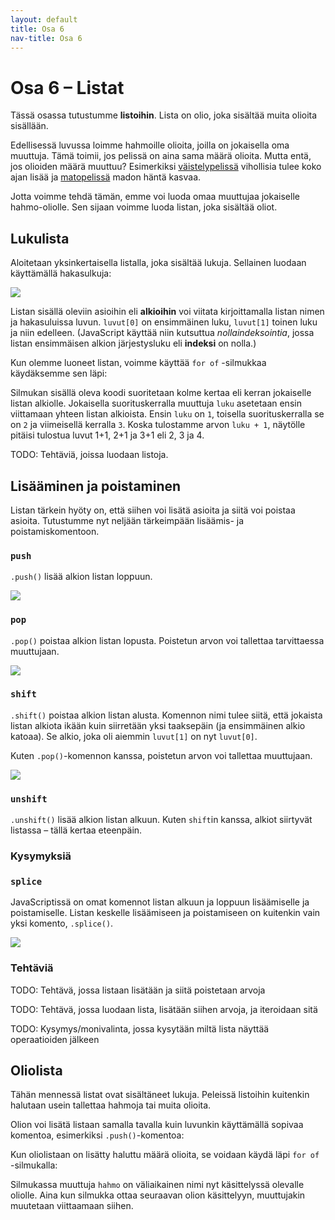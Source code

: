 ```yaml
---
layout: default
title: Osa 6
nav-title: Osa 6
---
```

<div class="content">
<h1>Osa 6 – Listat</h1>

<p>
Tässä osassa tutustumme <b>listoihin</b>.
Lista on olio, joka sisältää muita olioita sisällään.

<p>
Edellisessä luvussa loimme hahmoille olioita, joilla on jokaisella oma muuttuja.
Tämä toimii, jos pelissä on aina sama määrä olioita.
Mutta entä, jos olioiden määrä muuttuu?
Esimerkiksi <a href="../projektit/väistelypeli.html">väistelypelissä</a> vihollisia tulee koko ajan lisää
ja <a href="../projektit/matopeli.html">matopelissä</a> madon häntä kasvaa.

<p>
Jotta voimme tehdä tämän, emme voi luoda omaa muuttujaa jokaiselle hahmo-oliolle.
Sen sijaan voimme luoda listan, joka sisältää oliot.

<h2>Lukulista</h2>

<p>
Aloitetaan yksinkertaisella listalla, joka sisältää lukuja.
Sellainen luodaan käyttämällä hakasulkuja:

<script>codeExample(
`var luvut = [1, 2, 3]
`,"javascript");</script>

<p>

<div class="duckimg-center-container">
<img 
  src="https://www.mv.helsinki.fi/home/lawkaita/more/linkki/img/train5.webp"
  class="duckimg-center"
/>
</div>

Listan sisällä oleviin asioihin eli <b>alkioihin</b> voi viitata kirjoittamalla listan nimen ja hakasuluissa luvun.
<code>luvut[0]</code> on ensimmäinen luku, <code>luvut[1]</code> toinen luku ja niin edelleen.
(JavaScript käyttää niin kutsuttua <i>nollaindeksointia</i>, jossa listan ensimmäisen alkion järjestysluku eli <b>indeksi</b> on nolla.)

<script>addEditor(
`<script>
	var luvut = [1, 2, 3]

	alert(luvut)
	alert(luvut[0])
${closeScript}
`);</script>

<p>
Kun olemme luoneet listan, voimme käyttää <code>for of</code> -silmukkaa käydäksemme sen läpi:

<script>addEditor(
`<script>
	var luvut = [1, 2, 3]

	for (var luku of luvut) {
		alert(luku + 1)
	}
${closeScript}
`);</script>

<p>
Silmukan sisällä oleva koodi suoritetaan kolme kertaa eli kerran jokaiselle listan alkiolle.
Jokaisella suorituskerralla muuttuja <code>luku</code> asetetaan ensin viittamaan yhteen listan alkioista.
Ensin <code>luku</code> on <code>1</code>, toisella suorituskerralla se on <code>2</code> ja viimeisellä kerralla <code>3</code>.
Koska tulostamme arvon <code>luku + 1</code>, näytölle pitäisi tulostua luvut 1+1, 2+1 ja 3+1 eli 2, 3 ja 4.

<p>
TODO: Tehtäviä, joissa luodaan listoja.

<h2>Lisääminen ja poistaminen</h2>

<p>
Listan tärkein hyöty on, että siihen voi lisätä asioita ja siitä voi poistaa asioita.
Tutustumme nyt neljään tärkeimpään lisäämis- ja poistamiskomentoon.

<h3><code>push</code></h3>

<p>
<code>.push()</code> lisää alkion listan loppuun.

<script>addEditor(
`<script>
	var luvut = [1, 2, 3]

	luvut.push(1)

	alert(luvut)
${closeScript}
`);</script>

<div class="traingifcontainer">
<div class="gifframe800px">
<img src="https://www.mv.helsinki.fi/home/lawkaita/more/linkki/img/op-push.gif">
</div>
</div>

<h3><code>pop</code></h3>

<p>
<code>.pop()</code> poistaa alkion listan lopusta.
Poistetun arvon voi tallettaa tarvittaessa muuttujaan.

<script>addEditor(
`<script>
	var luvut = [1, 2, 3]

	var viimeinen = luvut.pop()

	alert(luvut)
	alert(viimeinen)
${closeScript}
`);</script>

<div class="traingifcontainer">
<div class="gifframe800px">
<img src="https://www.mv.helsinki.fi/home/lawkaita/more/linkki/img/op-pop.gif">
</div>
</div>


<h3><code>shift</code></h3>

<p>
<code>.shift()</code> poistaa alkion listan alusta.
Komennon nimi tulee siitä, että jokaista listan alkiota ikään kuin siirretään yksi taaksepäin (ja ensimmäinen alkio katoaa).
Se alkio, joka oli aiemmin <code>luvut[1]</code> on nyt <code>luvut[0]</code>.

<p>
Kuten <code>.pop()</code>-komennon kanssa, poistetun arvon voi tallettaa muuttujaan.

<script>addEditor(
`<script>
	var luvut = [1, 2, 3]

	var ensimmäinen = luvut.shift()

	alert(luvut)
	alert(luvut[0])
	alert(ensimmäinen)
${closeScript}
`);</script>

<div class="traingifcontainer">
<div class="gifframe800px">
<img src="https://www.mv.helsinki.fi/home/lawkaita/more/linkki/img/op-shift.gif">
</div>
</div>

<h3><code>unshift</code></h3>

<p>
<code>.unshift()</code> lisää alkion listan alkuun.
Kuten <code>shift</code>in kanssa, alkiot siirtyvät listassa – tällä kertaa eteenpäin.

<script>addEditor(
`<script>
	var luvut = [1, 2, 3]

	luvut.unshift(1)

	alert(luvut)
${closeScript}
`);</script>

<!--
<div class="traingifcontainer">
<div class="gifframe800px">
<img src="https://www.mv.helsinki.fi/home/lawkaita/more/linkki/img/unshift.gif">
</div>
</div>
-->

<h3>Kysymyksiä</h3>

<div id="listafunktiokysymykset"></div>

<script>createQuestionnaire({
	id: "listafunktiokysymykset",
	questions: [
		{
			text: "Mikä funktio poistaa listan lopusta?",
			alternatives: [
				{ text: "unshift" },
				{ text: "shift" },
				{ text: "pop", correct: true },
			]
		},
		{
			text: "Haluat muuttaa listan [3, 4, 7] listaksi [1, 3, 4, 7]. Mitä teet?",
			alternatives: [
				{ text: "lista.shift(1)" },
				{ text: "lista.unshift(1)", correct: true },
				{ text: "lista.push(1)" },
			]
		},
		{
			text: "Haluat muuttaa listan [1, 1, 1] listaksi [1, 1, 2]. Mitä teet?",
			alternatives: [
				{ text: "lista.shift(); lista.unshift(2)" },
				{ text: "lista.pop(); lista.push(2)", correct: true },
				{ text: "lista.push(2); lista.pop()" },
			]
		}
	]
})</script>

<h3><code>splice</code></h3>

<p>
JavaScriptissä on omat komennot listan alkuun ja loppuun lisäämiselle ja poistamiselle.
Listan keskelle lisäämiseen ja poistamiseen on kuitenkin vain yksi komento, <code>.splice()</code>.

<div class="traingifcontainer">
<div class="gifframe800px">
<img src="https://www.mv.helsinki.fi/home/lawkaita/more/linkki/img/op-splice.gif">
</div>
</div>

<h3>Tehtäviä</h3>

<p>
TODO: Tehtävä, jossa listaan lisätään ja siitä poistetaan arvoja

<p>
TODO: Tehtävä, jossa luodaan lista, lisätään siihen arvoja, ja iteroidaan sitä

<p>
TODO: Kysymys/monivalinta, jossa kysytään miltä lista näyttää operaatioiden jälkeen

<h2>Oliolista</h2>

<p>
Tähän mennessä listat ovat sisältäneet lukuja.
Peleissä listoihin kuitenkin halutaan usein tallettaa hahmoja tai muita olioita.

<p>
Olion voi lisätä listaan samalla tavalla kuin luvunkin käyttämällä sopivaa komentoa, esimerkiksi <code>.push()</code>-komentoa:

<script>codeExample(
`var hahmot = []
hahmot.push({
	X: 0,
	Y: 0,
})
`,"javascript");</script>

<p>
Kun oliolistaan on lisätty haluttu määrä olioita, se voidaan käydä läpi <code>for of</code> -silmukalla:

<script>codeExample(
`for (var hahmo of hahmot) {
	piirtädä.drawRect(hahmo.X, hahmo.Y, 100, 100)
}
`,"javascript");</script>

<p>
Silmukassa muuttuja <code>hahmo</code> on väliaikainen nimi nyt käsittelyssä olevalle oliolle.
Aina kun silmukka ottaa seuraavan olion käsittelyyn, muuttujakin muutetaan viittaamaan siihen.
